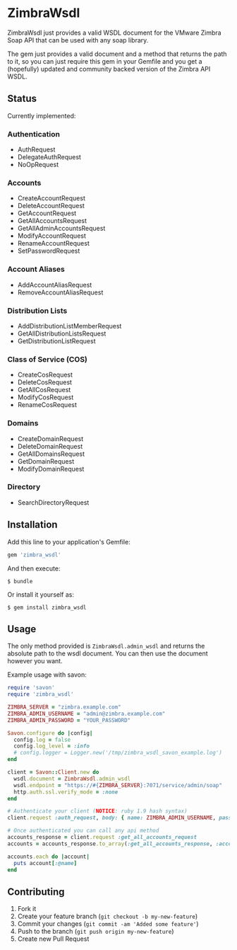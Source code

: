 # ZimbraWsdl

ZimbraWsdl just provides a valid WSDL document for the VMware Zimbra Soap API
that can be used with any soap library.

The gem just provides a valid document and a method that returns the path to
it, so you can just require this gem in your Gemfile and you get a (hopefully)
updated and community backed version of the Zimbra API WSDL.

## Status

Currently implemented:

### Authentication

* AuthRequest
* DelegateAuthRequest
* NoOpRequest

### Accounts

* CreateAccountRequest
* DeleteAccountRequest
* GetAccountRequest
* GetAllAccountsRequest
* GetAllAdminAccountsRequest
* ModifyAccountRequest
* RenameAccountRequest
* SetPasswordRequest

### Account Aliases

* AddAccountAliasRequest
* RemoveAccountAliasRequest

### Distribution Lists

* AddDistributionListMemberRequest
* GetAllDistributionListsRequest
* GetDistributionListRequest

### Class of Service (COS)

* CreateCosRequest
* DeleteCosRequest
* GetAllCosRequest
* ModifyCosRequest
* RenameCosRequest

### Domains

* CreateDomainRequest
* DeleteDomainRequest
* GetAllDomainsRequest
* GetDomainRequest
* ModifyDomainRequest

### Directory

* SearchDirectoryRequest

## Installation

Add this line to your application's Gemfile:

```ruby
gem 'zimbra_wsdl'
```

And then execute:

    $ bundle

Or install it yourself as:

    $ gem install zimbra_wsdl

## Usage

The only method provided is `ZimbraWsdl.admin_wsdl` and returns the absolute path to the wsdl document. You can then use the document however you want.

Example usage with savon:

```ruby
require 'savon'
require 'zimbra_wsdl'

ZIMBRA_SERVER = "zimbra.example.com"
ZIMBRA_ADMIN_USERNAME = "admin@zimbra.example.com"
ZIMBRA_ADMIN_PASSWORD = "YOUR_PASSWORD"

Savon.configure do |config|
  config.log = false
  config.log_level = :info
  # config.logger = Logger.new('/tmp/zimbra_wsdl_savon_example.log')
end

client = Savon::Client.new do
  wsdl.document = ZimbraWsdl.admin_wsdl
  wsdl.endpoint = "https://#{ZIMBRA_SERVER}:7071/service/admin/soap"
  http.auth.ssl.verify_mode = :none
end

# Authenticate your client (NOTICE: ruby 1.9 hash syntax)
client.request :auth_request, body: { name: ZIMBRA_ADMIN_USERNAME, password: ZIMBRA_ADMIN_PASSWORD }

# Once authenticated you can call any api method
accounts_response = client.request :get_all_accounts_request
accounts = accounts_response.to_array(:get_all_accounts_response, :account)

accounts.each do |account|
  puts account[:@name]
end
```

## Contributing

1. Fork it
2. Create your feature branch (`git checkout -b my-new-feature`)
3. Commit your changes (`git commit -am 'Added some feature'`)
4. Push to the branch (`git push origin my-new-feature`)
5. Create new Pull Request
